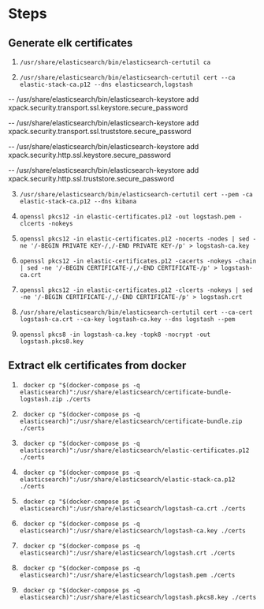 # Steps

## Generate elk certificates

1.
       /usr/share/elasticsearch/bin/elasticsearch-certutil ca
2.
       /usr/share/elasticsearch/bin/elasticsearch-certutil cert --ca elastic-stack-ca.p12 --dns elasticsearch,logstash

-- /usr/share/elasticsearch/bin/elasticsearch-keystore add xpack.security.transport.ssl.keystore.secure_password

-- /usr/share/elasticsearch/bin/elasticsearch-keystore add xpack.security.transport.ssl.truststore.secure_password

-- /usr/share/elasticsearch/bin/elasticsearch-keystore add xpack.security.http.ssl.keystore.secure_password

-- /usr/share/elasticsearch/bin/elasticsearch-keystore add xpack.security.http.ssl.truststore.secure_password

3.
       /usr/share/elasticsearch/bin/elasticsearch-certutil cert --pem -ca elastic-stack-ca.p12 --dns kibana

4.
       openssl pkcs12 -in elastic-certificates.p12 -out logstash.pem -clcerts -nokeys

5.
       openssl pkcs12 -in elastic-certificates.p12 -nocerts -nodes | sed -ne '/-BEGIN PRIVATE KEY-/,/-END PRIVATE KEY-/p' > logstash-ca.key

6.
       openssl pkcs12 -in elastic-certificates.p12 -cacerts -nokeys -chain | sed -ne '/-BEGIN CERTIFICATE-/,/-END CERTIFICATE-/p' > logstash-ca.crt

7.
       openssl pkcs12 -in elastic-certificates.p12 -clcerts -nokeys | sed -ne '/-BEGIN CERTIFICATE-/,/-END CERTIFICATE-/p' > logstash.crt

8.
       /usr/share/elasticsearch/bin/elasticsearch-certutil cert --ca-cert logstash-ca.crt --ca-key logstash-ca.key --dns logstash --pem

9.
       openssl pkcs8 -in logstash-ca.key -topk8 -nocrypt -out logstash.pkcs8.key

## Extract elk certificates from docker

1.      docker cp "$(docker-compose ps -q elasticsearch)":/usr/share/elasticsearch/certificate-bundle-logstash.zip ./certs

2.      docker cp "$(docker-compose ps -q elasticsearch)":/usr/share/elasticsearch/certificate-bundle.zip ./certs

3.      docker cp "$(docker-compose ps -q elasticsearch)":/usr/share/elasticsearch/elastic-certificates.p12 ./certs

4.      docker cp "$(docker-compose ps -q elasticsearch)":/usr/share/elasticsearch/elastic-stack-ca.p12 ./certs

5.      docker cp "$(docker-compose ps -q elasticsearch)":/usr/share/elasticsearch/logstash-ca.crt ./certs

6.      docker cp "$(docker-compose ps -q elasticsearch)":/usr/share/elasticsearch/logstash-ca.key ./certs

7.      docker cp "$(docker-compose ps -q elasticsearch)":/usr/share/elasticsearch/logstash.crt ./certs

8.      docker cp "$(docker-compose ps -q elasticsearch)":/usr/share/elasticsearch/logstash.pem ./certs

9.      docker cp "$(docker-compose ps -q elasticsearch)":/usr/share/elasticsearch/logstash.pkcs8.key ./certs
